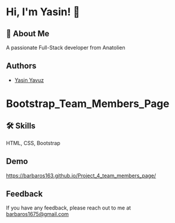 
# Hi, I'm Yasin! 👋


## 🚀 About Me
A passionate Full-Stack developer from Anatolien


## Authors



- [Yasin Yavuz](https://github.com/barbaros163)



# Bootstrap_Team_Members_Page


## 🛠 Skills
HTML, CSS, Bootstrap


## Demo

https://barbaros163.github.io/Project_4_team_members_page/
## Feedback

If you have any feedback, please reach out to me at barbaros1675@gmail.com

